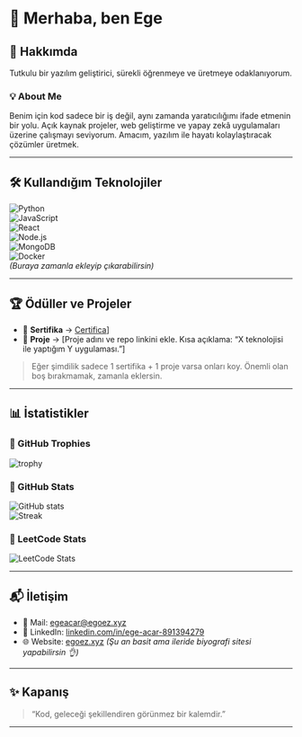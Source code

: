 # 👋 Merhaba, ben Ege  

## 📝 Hakkımda  
Tutkulu bir yazılım geliştirici, sürekli öğrenmeye ve üretmeye odaklanıyorum.  

### 💡 About Me  
Benim için kod sadece bir iş değil, aynı zamanda yaratıcılığımı ifade etmenin bir yolu. Açık kaynak projeler, web geliştirme ve yapay zekâ uygulamaları üzerine çalışmayı seviyorum. Amacım, yazılım ile hayatı kolaylaştıracak çözümler üretmek.  

---

## 🛠️ Kullandığım Teknolojiler  
![Python](https://img.shields.io/badge/Python-3776AB?logo=python&logoColor=white)  
![JavaScript](https://img.shields.io/badge/JavaScript-F7DF1E?logo=javascript&logoColor=black)  
![React](https://img.shields.io/badge/React-20232A?logo=react&logoColor=61DAFB)  
![Node.js](https://img.shields.io/badge/Node.js-43853D?logo=node.js&logoColor=white)  
![MongoDB](https://img.shields.io/badge/MongoDB-4EA94B?logo=mongodb&logoColor=white)  
![Docker](https://img.shields.io/badge/Docker-2496ED?logo=docker&logoColor=white)  
*(Buraya zamanla ekleyip çıkarabilirsin)*  

---

## 🏆 Ödüller ve Projeler  
- 📜 **Sertifika** → [Certifica](https://github.com/EgeAcar0/EgeAcar0/blob/master/assets/certificate.jpg)]  
- 🚀 **Proje** → [Proje adını ve repo linkini ekle. Kısa açıklama: “X teknolojisi ile yaptığım Y uygulaması.”]  

> Eğer şimdilik sadece 1 sertifika + 1 proje varsa onları koy. Önemli olan boş bırakmamak, zamanla eklersin.  

---

## 📊 İstatistikler  

### 🔹 GitHub Trophies  
![trophy](https://github-profile-trophy.vercel.app/?username=EgeAcar0&theme=radical)

### 🔹 GitHub Stats  
![GitHub stats](https://github-readme-stats.vercel.app/api?username=EgeAcar0&show_icons=true&theme=radical)  
![Streak](https://streak-stats.demolab.com/?user=EgeAcar0&theme=radical)  

### 🔹 LeetCode Stats
![LeetCode Stats](https://leetcard.jacoblin.cool/EgeAcar0?theme=dark&font=Alatsi)

---

## 📬 İletişim  
- 📧 Mail: [egeacar@egoez.xyz](mailto:egeacar@egoez.xyz)  
- 💼 LinkedIn: [linkedin.com/in/ege-acar-891394279](https://www.linkedin.com/in/ege-acar-891394279)  
- 🌐 Website: [egoez.xyz](https://egoez.xyz) *(Şu an basit ama ileride biyografi sitesi yapabilirsin 👌)*  

---

## ✨ Kapanış  
> “Kod, geleceği şekillendiren görünmez bir kalemdir.”  

---
